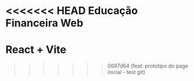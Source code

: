 <<<<<<< HEAD
Educação Financeira Web
=======
# React + Vite

>>>>>>> 0697d64 (feat: prototipo do page inicial - test git)
